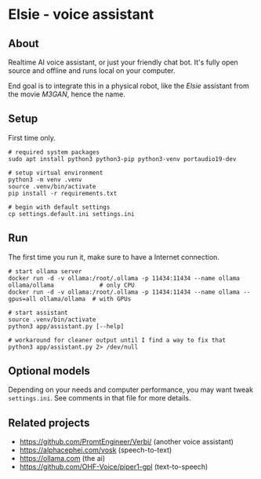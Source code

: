# Elsie - voice assistant

## About
Realtime AI voice assistant, or just your friendly chat bot.
It's fully open source and offline and runs local on your computer.

End goal is to integrate this in a physical robot, like the *Elsie*
assistant from the movie *M3GAN*, hence the name.

## Setup
First time only.

```shell
# required system packages
sudo apt install python3 python3-pip python3-venv portaudio19-dev

# setup virtual environment
python3 -m venv .venv
source .venv/bin/activate
pip install -r requirements.txt

# begin with default settings
cp settings.default.ini settings.ini
```

## Run
The first time you run it, make sure to have a Internet connection.

```shell
# start ollama server
docker run -d -v ollama:/root/.ollama -p 11434:11434 --name ollama ollama/ollama             # only CPU
docker run -d -v ollama:/root/.ollama -p 11434:11434 --name ollama --gpus=all ollama/ollama  # with GPUs

# start assistant
source .venv/bin/activate
python3 app/assistant.py [--help]

# workaround for cleaner output until I find a way to fix that
python3 app/assistant.py 2> /dev/null
```

## Optional models
Depending on your needs and computer performance, you may want tweak `settings.ini`.
See comments in that file for more details.

## Related projects
* https://github.com/PromtEngineer/Verbi/ (another voice assistant)
* https://alphacephei.com/vosk (speech-to-text)
* https://ollama.com (the ai)
* https://github.com/OHF-Voice/piper1-gpl (text-to-speech)
